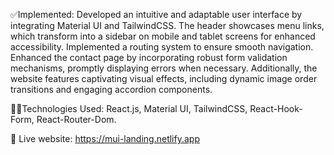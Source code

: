 ✅Implemented: Developed an intuitive and adaptable user interface by integrating Material UI and TailwindCSS. The header showcases menu links, which transform into a sidebar on mobile and tablet screens for enhanced accessibility. Implemented a routing system to ensure smooth navigation. Enhanced the contact page by incorporating robust form validation mechanisms, promptly displaying errors when necessary. Additionally, the website features captivating visual effects, including dynamic image order transitions and engaging accordion components.

🧑‍💻Technologies Used: React.js, Material UI, TailwindCSS, React-Hook-Form, React-Router-Dom.

📲 Live website: https://mui-landing.netlify.app
